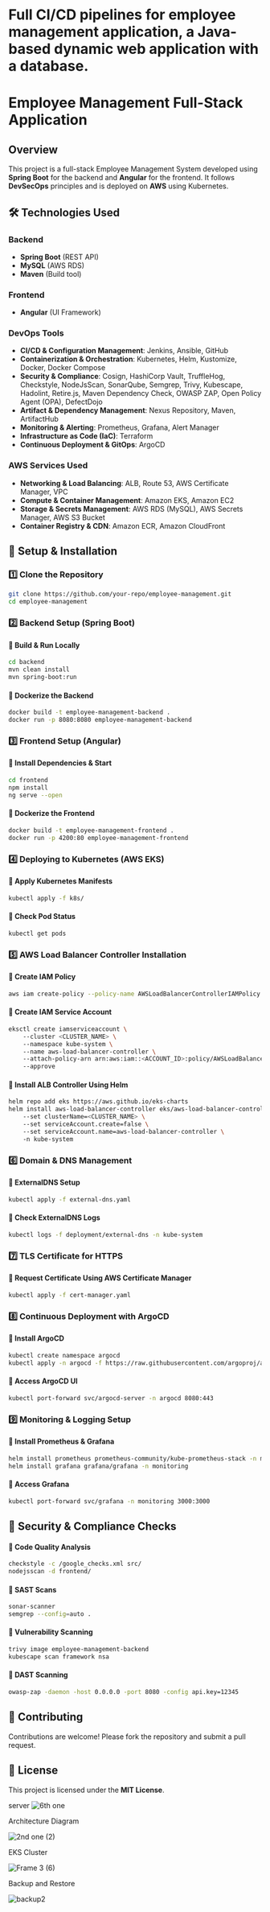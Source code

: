 # Full CI/CD pipelines for employee management application, a Java-based dynamic web application with a database.
# Employee Management Full-Stack Application

## Overview

This project is a full-stack Employee Management System developed using **Spring Boot** for the backend and **Angular** for the frontend. It follows **DevSecOps** principles and is deployed on **AWS** using Kubernetes.

## 🛠 Technologies Used

### Backend

- **Spring Boot** (REST API)
- **MySQL** (AWS RDS)
- **Maven** (Build tool)

### Frontend

- **Angular** (UI Framework)

### DevOps Tools

- **CI/CD & Configuration Management**: Jenkins, Ansible, GitHub
- **Containerization & Orchestration**: Kubernetes, Helm, Kustomize, Docker, Docker Compose
- **Security & Compliance**: Cosign, HashiCorp Vault, TruffleHog, Checkstyle, NodeJsScan, SonarQube, Semgrep, Trivy, Kubescape, Hadolint, Retire.js, Maven Dependency Check, OWASP ZAP, Open Policy Agent (OPA), DefectDojo
- **Artifact & Dependency Management**: Nexus Repository, Maven, ArtifactHub
- **Monitoring & Alerting**: Prometheus, Grafana, Alert Manager
- **Infrastructure as Code (IaC)**: Terraform
- **Continuous Deployment & GitOps**: ArgoCD

### AWS Services Used

- **Networking & Load Balancing**: ALB, Route 53, AWS Certificate Manager, VPC
- **Compute & Container Management**: Amazon EKS, Amazon EC2
- **Storage & Secrets Management**: AWS RDS (MySQL), AWS Secrets Manager, AWS S3 Bucket
- **Container Registry & CDN**: Amazon ECR, Amazon CloudFront

## 🚀 Setup & Installation

### 1️⃣ Clone the Repository

```sh
git clone https://github.com/your-repo/employee-management.git
cd employee-management
```

### 2️⃣ Backend Setup (Spring Boot)

#### 🔹 Build & Run Locally

```sh
cd backend
mvn clean install
mvn spring-boot:run
```

#### 🔹 Dockerize the Backend

```sh
docker build -t employee-management-backend .
docker run -p 8080:8080 employee-management-backend
```

### 3️⃣ Frontend Setup (Angular)

#### 🔹 Install Dependencies & Start

```sh
cd frontend
npm install
ng serve --open
```

#### 🔹 Dockerize the Frontend

```sh
docker build -t employee-management-frontend .
docker run -p 4200:80 employee-management-frontend
```

### 4️⃣ Deploying to Kubernetes (AWS EKS)

#### 🔹 Apply Kubernetes Manifests

```sh
kubectl apply -f k8s/
```

#### 🔹 Check Pod Status

```sh
kubectl get pods
```

### 5️⃣ AWS Load Balancer Controller Installation

#### 🔹 Create IAM Policy

```sh
aws iam create-policy --policy-name AWSLoadBalancerControllerIAMPolicy --policy-document file://iam-policy.json
```

#### 🔹 Create IAM Service Account

```sh
eksctl create iamserviceaccount \  
    --cluster <CLUSTER_NAME> \  
    --namespace kube-system \  
    --name aws-load-balancer-controller \  
    --attach-policy-arn arn:aws:iam::<ACCOUNT_ID>:policy/AWSLoadBalancerControllerIAMPolicy \  
    --approve
```

#### 🔹 Install ALB Controller Using Helm

```sh
helm repo add eks https://aws.github.io/eks-charts
helm install aws-load-balancer-controller eks/aws-load-balancer-controller \  
    --set clusterName=<CLUSTER_NAME> \  
    --set serviceAccount.create=false \  
    --set serviceAccount.name=aws-load-balancer-controller \  
    -n kube-system
```

### 6️⃣ Domain & DNS Management

#### 🔹 ExternalDNS Setup

```sh
kubectl apply -f external-dns.yaml
```

#### 🔹 Check ExternalDNS Logs

```sh
kubectl logs -f deployment/external-dns -n kube-system
```

### 7️⃣ TLS Certificate for HTTPS

#### 🔹 Request Certificate Using AWS Certificate Manager

```sh
kubectl apply -f cert-manager.yaml
```

### 8️⃣ Continuous Deployment with ArgoCD

#### 🔹 Install ArgoCD

```sh
kubectl create namespace argocd
kubectl apply -n argocd -f https://raw.githubusercontent.com/argoproj/argo-cd/stable/manifests/install.yaml
```

#### 🔹 Access ArgoCD UI

```sh
kubectl port-forward svc/argocd-server -n argocd 8080:443
```

### 9️⃣ Monitoring & Logging Setup

#### 🔹 Install Prometheus & Grafana

```sh
helm install prometheus prometheus-community/kube-prometheus-stack -n monitoring
helm install grafana grafana/grafana -n monitoring
```

#### 🔹 Access Grafana

```sh
kubectl port-forward svc/grafana -n monitoring 3000:3000
```

## 🔐 Security & Compliance Checks

#### 🔹 Code Quality Analysis

```sh
checkstyle -c /google_checks.xml src/
nodejsscan -d frontend/
```

#### 🔹 SAST Scans

```sh
sonar-scanner
semgrep --config=auto .
```

#### 🔹 Vulnerability Scanning

```sh
trivy image employee-management-backend
kubescape scan framework nsa
```

#### 🔹 DAST Scanning

```sh
owasp-zap -daemon -host 0.0.0.0 -port 8080 -config api.key=12345
```

## 🤝 Contributing

Contributions are welcome! Please fork the repository and submit a pull request.

## 📜 License

This project is licensed under the **MIT License**.




server
![6th one](https://github.com/user-attachments/assets/c6033846-b4f7-4395-963b-e213fd902442)


Architecture Diagram 

![2nd one  (2)](https://github.com/user-attachments/assets/830dd029-c67b-4ebe-a18d-57d9a9f3d226)



EKS Cluster 

![Frame 3 (6)](https://github.com/user-attachments/assets/1a39213c-f513-4564-b832-083188eea7a9)

Backup and Restore

![backup2](https://github.com/user-attachments/assets/c2ac3a8b-63bd-4698-a606-a35af3f9f95c)






